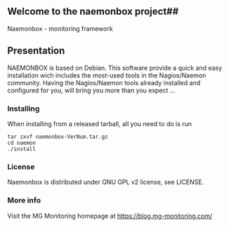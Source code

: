 ## Welcome to the naemonbox project##

Naemonbox - monitoring framework 

## Presentation ##

NAEMONBOX is based on Debian. This software provide a quick and easy installation wich includes the most-used tools in the Nagios/Naemon community.
Having the Nagios/Naemon tools already installed and configured for you, will bring you more than you expect ...

### Installing ###

When installing from a released tarball, all you need to do is run
```
tar zxvf naemonbox-VerNum.tar.gz
cd naemon 
./install
```

### License ###

Naemonbox is distributed under GNU GPL v2 license, see LICENSE.

### More info ###

Visit the MG Monitoring homepage at https://blog.mg-monitoring.com/
